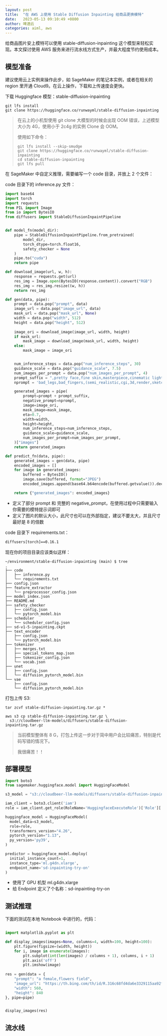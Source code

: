```yaml
---
layout: post
title:  "在 AWS 上使用 Stable Diffusion Inpainting 给商品更换模特"
date:   2023-05-13 09:10:49 +0800
author: 啤酒云
categories: aiml, aws
---
```


给商品图片安上模特可以使用 stable-diffusion-inpainting 这个模型来轻松实现。本文探讨使用 AWS 服务来进行流水线方式生产，并最大程度节约使用成本。

## 模型准备

建议使用云上实例来操作此步，如 SageMaker 的笔记本实例，或者在相关的 region 里开通 Cloud9。在云上操作，下载和上传速度会更快。

下载 Huggingface 模型：stable-diffusion-inpainting

```shell
git lfs install
git clone https://huggingface.co/runwayml/stable-diffusion-inpainting
```

> 在云上的小机型使用 git clone 大模型的时候会出现 OOM 错误，上述模型大小为 4G，使用小于 2c4g 的实例 Clone 会 OOM。
>
> 使用如下命令：  
>
> ```shell
> git lfs install --skip-smudge
> git clone https://huggingface.co/runwayml/stable-diffusion-inpainting
> cd stable-diffusion-inpainting
> git lfs pull
> ```

在 SageMaker 中自定义推理，需要编写一个 code 目录，并放上 2 个文件：

 code 目录下的 inference.py 文件：

```python
import base64
import torch
import requests
from PIL import Image
from io import BytesIO
from diffusers import StableDiffusionInpaintPipeline


def model_fn(model_dir):
    pipe = StableDiffusionInpaintPipeline.from_pretrained(
        model_dir,
        torch_dtype=torch.float16,
        safety_checker = None
    )
    pipe.to("cuda")
    return pipe

def download_image(url, w, h):
    response = requests.get(url)
    res_img = Image.open(BytesIO(response.content)).convert("RGB")
    res_img = res_img.resize((w, h))
    return res_img

def gen(data, pipe):
    prompt = data.pop("prompt", data)
    image_url = data.pop("image_url", data)
    mask_url = data.pop("mask_url", None)
    width = data.pop("width", 512)
    height = data.pop("height", 512)
    
    image_ori = download_image(image_url, width, height)
    if mask_url: 
        mask_image = download_image(mask_url, width, height)
    else:
        mask_image = image_ori


    num_inference_steps = data.pop("num_inference_steps", 30)
    guidance_scale = data.pop("guidance_scale", 7.5)
    num_images_per_prompt = data.pop("num_images_per_prompt", 4)
    prompt_suffix = ",pretty face,fine skin,masterpiece,cinematic light, ultra high res, film grain, perfect anatomy, best shadow, delicate,(photorealistic:1.4),(extremely intricate:1.2)"
    nprompt = 'bad_legs,bad_fingers,(semi_realistic,cgi,3d,render,sketch,cartoon,drawing,anime:1.4),text,cropped,out_of_frame,worst_quality,low_quality,jpeg_artifacts,ugly,duplicate,morbid,mutilated,extra_fingers,mutated_hands,poorly_drawn_hands,poorly_drawn_face,mutation,deformed,blurry,dehydrated,bad_anatomy,bad_proportions,extra_limbs,cloned_face,disfigured,gross_proportions,malformed_limbs,missing_arms,missing_legs,extra_arms,extra_legs,fused_fingers,too_many_fingers,long_neck,signature'

    generated_images = pipe(
        prompt=prompt + prompt_suffix,
        negative_prompt=nprompt,
        image=image_ori, 
        mask_image=mask_image,  
        eta=0.7,
        width=width,
        height=height,
        num_inference_steps=num_inference_steps,
        guidance_scale=guidance_scale,
        num_images_per_prompt=num_images_per_prompt,
    )["images"]
    return generated_images

def predict_fn(data, pipe):
    generated_images = gen(data, pipe)
    encoded_images = []
    for image in generated_images:
        buffered = BytesIO()
        image.save(buffered, format="JPEG")
        encoded_images.append(base64.b64encode(buffered.getvalue()).decode())

    return {"generated_images": encoded_images}

```

- 定义了部分 prompt  和 完整的 negative_prompt，在使用过程中只需要输入你需要的模特提示词即可
- 定义了图片的默认大小，此尺寸也可以在外部指定，建议不要太大，并且尺寸最好是 8 的倍数

code 目录下 requirements.txt：

```txt
diffusers[torch]==0.16.1
```

现在你的项目目录应该类似这样：

```shell
~/environment/stable-diffusion-inpainting (main) $ tree
.
├── code
│   ├── inference.py
│   └── requirements.txt
├── config.json
├── feature_extractor
│   └── preprocessor_config.json
├── model_index.json
├── README.md
├── safety_checker
│   ├── config.json
│   └── pytorch_model.bin
├── scheduler
│   └── scheduler_config.json
├── sd-v1-5-inpainting.ckpt
├── text_encoder
│   ├── config.json
│   └── pytorch_model.bin
├── tokenizer
│   ├── merges.txt
│   ├── special_tokens_map.json
│   ├── tokenizer_config.json
│   └── vocab.json
├── unet
│   ├── config.json
│   └── diffusion_pytorch_model.bin
└── vae
    ├── config.json
    └── diffusion_pytorch_model.bin
```

打包上传 S3:

```shell
tar zcvf stable-diffusion-inpainting.tar.gz *

aws s3 cp stable-diffusion-inpainting.tar.gz \
  s3://cloudbeer-llm-models/diffusers/stable-diffusion-inpainting.tar.gz
```

> 当前模型整体有 8 G，打包上传这一步对于简中用户会比较痛苦，特别是代码写错的情况下。
>
> 我很痛苦！！

## 部署模型

```python
import boto3  
from sagemaker.huggingface.model import HuggingFaceModel

s3_model = "s3://cloudbeer-llm-models/diffusers/stable-diffusion-inpainting.tar.gz"

iam_client = boto3.client('iam')
role = iam_client.get_role(RoleName='HuggingfaceExecuteRole')['Role']['Arn']

huggingface_model = HuggingFaceModel(
  model_data=s3_model,
  role=role,                    
  transformers_version="4.26",  
  pytorch_version="1.13",
  py_version='py39',
)

predictor = huggingface_model.deploy(
  initial_instance_count=1,
  instance_type='ml.g4dn.xlarge',
  endpoint_name='sd-inpainting-try-on'
)
```

- 使用了 GPU 机型 ml.g4dn.xlarge
- 给 Endpoint 定义了个名称：sd-inpainting-try-on

## 测试推理

下面的测试在本地 Notebook 中进行的，代码：

```python

import matplotlib.pyplot as plt

def display_images(images=None, columns=4, width=100, height=100):
    plt.figure(figsize=(width, height))
    for i, image in enumerate(images):
        plt.subplot(int(len(images) / columns + 1), columns, i + 1)
        plt.axis('off')
        plt.imshow(image)
        
res = gen(data = {
    "prompt": "a female,flowers field",
    "image_url": "https://th.bing.com/th/id/R.316c68fd4da6e3329115aa92fe07315f?rik=WRx0NfsTBN5Wsw&pid=ImgRaw&r=0",
    "width": 560,
    "height": 840
}, pipe=pipe)


display_images(res)
```

## 流水线

